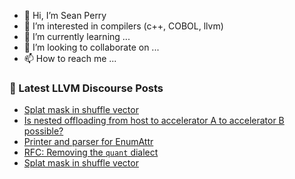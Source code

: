 - 👋 Hi, I’m Sean Perry
- 👀 I’m interested in compilers (c++, COBOL, llvm)
- 🌱 I’m currently learning ...
- 💞️ I’m looking to collaborate on ...
- 📫 How to reach me ...

<!---
s66perry/s66perry is a ✨ special ✨ repository because its `README.md` (this file) appears on your GitHub profile.
You can click the Preview link to take a look at your changes.
--->
### 📕 Latest LLVM Discourse Posts

<!-- DISCOURSE-LLVM:START -->
- [Splat mask in shuffle vector](https://discourse.llvm.org/t/splat-mask-in-shuffle-vector/60359/5)
- [Is nested offloading from host to accelerator A to accelerator B possible?](https://discourse.llvm.org/t/is-nested-offloading-from-host-to-accelerator-a-to-accelerator-b-possible/60328/3)
- [Printer and parser for EnumAttr](https://discourse.llvm.org/t/printer-and-parser-for-enumattr/60128/3)
- [RFC: Removing the `quant` dialect](https://discourse.llvm.org/t/rfc-removing-the-quant-dialect/3643/16)
- [Splat mask in shuffle vector](https://discourse.llvm.org/t/splat-mask-in-shuffle-vector/60359/4)
<!-- DISCOURSE-LLVM:END -->
